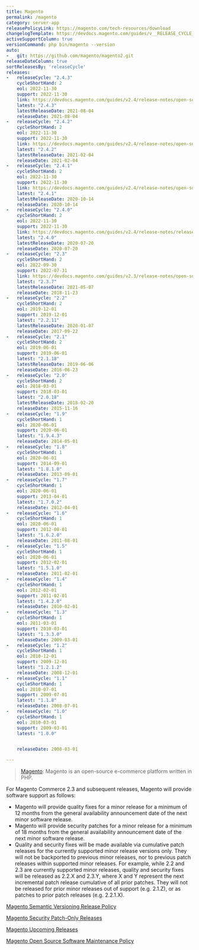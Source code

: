 ```yaml
---
title: Magento
permalink: /magento
category: server-app
releasePolicyLink: https://magento.com/tech-resources/download
changelogTemplate: https://devdocs.magento.com/guides/v__RELEASE_CYCLE__/release-notes/ReleaseNotes__LATEST__OpenSource.html
activeSupportColumn: true
versionCommand: php bin/magento --version
auto:
-   git: https://github.com/magento/magento2.git
releaseDateColumn: true
sortReleasesBy: 'releaseCycle'
releases:
-   releaseCycle: "2.4.3"
    cycleShortHand: 2
    eol: 2022-11-30
    support: 2022-11-30
    link: https://devdocs.magento.com/guides/v2.4/release-notes/open-source-2-4-4.html
    latest: "2.4.3"
    latestReleaseDate: 2021-08-04
    releaseDate: 2021-08-04
-   releaseCycle: "2.4.2"
    cycleShortHand: 2
    eol: 2022-11-30
    support: 2022-11-30
    link: https://devdocs.magento.com/guides/v2.4/release-notes/open-source-2-4-2.html
    latest: "2.4.2"
    latestReleaseDate: 2021-02-04
    releaseDate: 2021-02-04
-   releaseCycle: "2.4.1"
    cycleShortHand: 2
    eol: 2022-11-30
    support: 2022-11-30
    link: https://devdocs.magento.com/guides/v2.4/release-notes/open-source-2-4-1.html
    latest: "2.4.1"
    latestReleaseDate: 2020-10-14
    releaseDate: 2020-10-14
-   releaseCycle: "2.4.0"
    cycleShortHand: 2
    eol: 2022-11-30
    support: 2022-11-30
    link: https://devdocs.magento.com/guides/v2.4/release-notes/release-notes-2-4-0-open-source.html
    latest: "2.4.0"
    latestReleaseDate: 2020-07-20
    releaseDate: 2020-07-20
-   releaseCycle: "2.3"
    cycleShortHand: 2
    eol: 2022-09-30
    support: 2022-07-31
    link: https://devdocs.magento.com/guides/v2.3/release-notes/open-source-2-3-7.html
    latest: "2.3.7"
    latestReleaseDate: 2021-05-07
    releaseDate: 2018-11-23
-   releaseCycle: "2.2"
    cycleShortHand: 2
    eol: 2019-12-01
    support: 2019-12-01
    latest: "2.2.11"
    latestReleaseDate: 2020-01-07
    releaseDate: 2017-09-22
-   releaseCycle: "2.1"
    cycleShortHand: 2
    eol: 2019-06-01
    support: 2019-06-01
    latest: "2.1.18"
    latestReleaseDate: 2019-06-06
    releaseDate: 2016-06-23
-   releaseCycle: "2.0"
    cycleShortHand: 2
    eol: 2018-03-01
    support: 2018-03-01
    latest: "2.0.18"
    latestReleaseDate: 2018-02-20
    releaseDate: 2015-11-16
-   releaseCycle: "1.9"
    cycleShortHand: 1
    eol: 2020-06-01
    support: 2020-06-01
    latest: "1.9.4.3"
    releaseDate: 2014-05-01
-   releaseCycle: "1.8"
    cycleShortHand: 1
    eol: 2020-06-01
    support: 2014-09-01
    latest: "1.8.1.0"
    releaseDate: 2013-09-01
-   releaseCycle: "1.7"
    cycleShortHand: 1
    eol: 2020-06-01
    support: 2013-04-01
    latest: "1.7.0.2"
    releaseDate: 2012-04-01
-   releaseCycle: "1.6"
    cycleShortHand: 1
    eol: 2020-06-01
    support: 2012-08-01
    latest: "1.6.2.0"
    releaseDate: 2011-08-01
-   releaseCycle: "1.5"
    cycleShortHand: 1
    eol: 2020-06-01
    support: 2012-02-01
    latest: "1.5.1.0"
    releaseDate: 2011-02-01
-   releaseCycle: "1.4"
    cycleShortHand: 1
    eol: 2012-02-01
    support: 2011-02-01
    latest: "1.4.2.0"
    releaseDate: 2010-02-01
-   releaseCycle: "1.3"
    cycleShortHand: 1
    eol: 2011-03-01
    support: 2010-03-01
    latest: "1.3.3.0"
    releaseDate: 2009-03-01
-   releaseCycle: "1.2"
    cycleShortHand: 1
    eol: 2010-12-01
    support: 2009-12-01
    latest: "1.2.1.2"
    releaseDate: 2008-12-01
-   releaseCycle: "1.1"
    cycleShortHand: 1
    eol: 2010-07-01
    support: 2009-07-01
    latest: "1.1.8"
    releaseDate: 2008-07-01
-   releaseCycle: "1.0"
    cycleShortHand: 1
    eol: 2010-03-01
    support: 2009-03-01
    latest: "1.0.0"


    releaseDate: 2008-03-01

---
```


> [Magento](https://magento.com/): Magento is an open-source e-commerce platform written in PHP.

For Magento Commerce 2.3 and subsequent releases, Magento will provide software support as follows:
* Magento will provide quality fixes for a minor release for a minimum of 12 months from the general availability announcement date of the next minor software release.
* Magento will provide security patches for a minor release for a minimum of 18 months from the general availability announcement date of the next minor software release.
* Quality and security fixes will be made available via cumulative patch releases for the currently supported minor release versions only. They will not be backported to previous minor releases, nor to previous patch releases within supported minor releases. For example, while 2.2 and 2.3 are currently supported minor releases, quality and security fixes will be released as 2.2.X and 2.3.Y, where X and Y represent the next incremental patch release cumulative of all prior patches. They will not be released for prior minor releases out of support (e.g. 2.1.Z), or as patches to prior patch releases (e.g. 2.2.1.X).

[Magento Semantic Versioning Release Policy](https://devdocs.magento.com/release/policy/)

[Magento Security Patch-Only Releases](https://community.magento.com/t5/Magento-DevBlog/Introducing-the-New-Security-only-Patch-Release/ba-p/141287)

[Magento Upcoming Releases](https://devdocs.magento.com/release/)

[Magento Open Source Software Maintenance Policy](https://magento.com/sites/default/files/magento-open-source-software-maintenance-policy.pdf)
